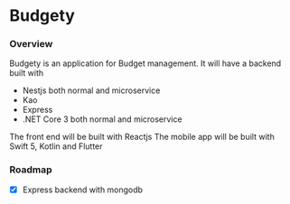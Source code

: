 # Budgety

### Overview

Budgety is an application for Budget management. It will have a backend built with

- Nestjs both normal and microservice
- Kao
- Express
- .NET Core 3 both normal and microservice

The front end will be built with Reactjs
The mobile app will be built with Swift 5, Kotlin and Flutter


### Roadmap
- [X] Express backend with mongodb
